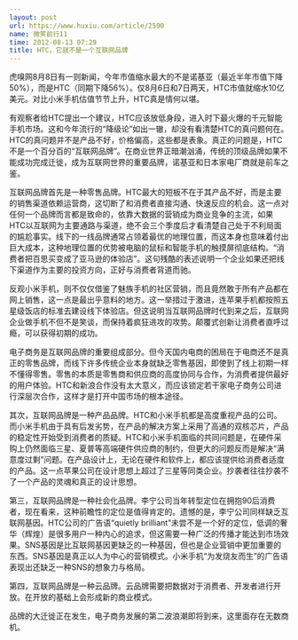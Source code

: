 ```yaml
---
layout: post
url: https://www.huxiu.com/article/2590
name: 微笑前行11
time: 2012-08-13 07:29
title: HTC，它就不是一个互联网品牌
---
```

虎嗅网8月8日有一则新闻，今年市值缩水最大的不是诺基亚（最近半年市值下降50%），而是HTC（同期下降56%）。仅8月6日和7日两天，HTC市值就缩水10亿美元。对比小米手机估值节节上升，HTC真是情何以堪。

有观察者给HTC提出一个建议，HTC应该放低身段，进入时下最火爆的千元智能手机市场。这和今年流行的“降级论”如出一辙，却没有看清楚HTC的真问题何在。HTC的真问题并不是产品不好，价格偏高，这些都是表象。真正的问题是，HTC不是一个百分百的“互联网品牌”。在商业世界正暗潮汹涌，传统的顶级品牌如果不能成功完成迁徙，成为互联网世界的重要品牌，诺基亚和日本家电厂商就是前车之鉴。

互联网品牌首先是一种零售品牌。HTC最大的短板不在于其产品不好，而是主要的销售渠道依赖运营商，这切断了和消费者直接沟通、快速反应的机会。这一点对任何一个品牌而言都是致命的，依靠大数据的营销成为商业竞争的主流，如果HTC以互联网为主要通路与渠道，绝不会三个季度后才看清楚自己处于不利局面的尴尬事实。线下的一线品牌通常占领着最优的地理位置，而这本身也意味着付出巨大成本，这种地理位置的优势被电脑的鼠标和智能手机的触摸屏彻底结构。“消费者把百思买变成了亚马逊的体验店”。这句残酷的表述说明一个企业如果还把线下渠道作为主要的投资方向，正好与消费者背道而驰。

反观小米手机，则不仅仅借鉴了魅族手机的社区营销，而且竟然敢于所有产品都在网上销售，这一点是最出乎意料的地方。这一举措过于激进，连苹果手机都按照五星级饭店的标准去建设线下体验店。但这说明当互联网品牌时代到来之后，互联网企业做手机不但不是笑谈，而保持着疯狂进攻的攻势。颠覆式创新让消费者直呼过瘾，可以获得初期的成功。

电子商务是互联网品牌的重要组成部分。但今天国内电商的困局在于电商还不是真正的零售品牌，而线下许多传统企业本身就缺乏零售基因，即使到了线上初期一样不懂得零售。零售的本质是零售商和供应商的高度协同与合作，为消费者提供最好的用户体验。HTC和新浪合作没有太大意义，而应该锁定若干家电子商务公司进行深层次合作，这样才是打开中国市场的根本途径。

其次，互联网品牌是一种产品品牌。HTC和小米手机都是高度重视产品的公司。而小米手机由于具有后发劣势，在产品的解决方案上采用了高通的双核芯片，产品的稳定性开始受到消费者的质疑。HTC和小米手机面临的共同问题是，在硬件采购上仍然面临三星、夏普等高端硬件供应商的制约，但更大的问题反而是解决“满意度过剩”问题。在产品设计上，无论在硬件和软件上，都应该提供给消费者适度的产品。这一点苹果公司在设计思想上超过了三星等同类企业。抄袭者往往抄袭不了一个产品的灵魂和真正的设计思想。

第三，互联网品牌是一种社会化品牌。李宁公司当年转型定位在拥抱90后消费者，现在看来，这种前瞻性的定位是值得肯定的。遗憾的是，李宁公司同样缺乏互联网基因。HTC公司的广告语“quietly brilliant”未尝不是一个好的定位，低调的奢华（辉煌）是很多用户一种内心的追求，但这需要一种广泛的传播才能达到市场效果。SNS基因是比互联网基因更缺乏的一种基因，但也是企业营销中更加重要的东西。SNS基因是真正以人为中心的营销模式。小米手机“为发烧友而生”的广告语表现出还缺乏一种SNS的想象力与格局。

第四，互联网品牌是一种云品牌。云品牌需要把数据对于消费者、开发者进行开放。在开放的基础上会形成新的商业模式。

品牌的大迁徙正在发生，电子商务发展的第二波浪潮即将到来，这里面存在无数商机。

